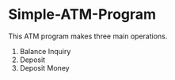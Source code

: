 # Simple-ATM-Program
This ATM program makes three main operations. 
1. Balance Inquiry
2. Deposit
3. Deposit Money
